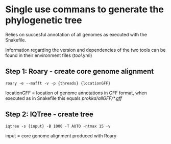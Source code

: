 # Single use commans to generate the phylogenetic tree 


Relies on succesful annotation of all genomes as executed with the Snakefile.

Information regarding the version and dependencies of the two tools can be found in their environment files (*tool*.yml)


## Step 1: Roary - create core genome alignment

```
roary -e --mafft -v -p {threads} {locationGFF}
```
locationGFF = location of genome annotations in GFF format, when executed as in Snakefile this equals *prokka/allGFF/\*.gff*

## Step 2: IQTree - create tree

```
iqtree -s {input} -B 1000 -T AUTO -ntmax 15 -v
```
input = core genome alignment produced with Roary

